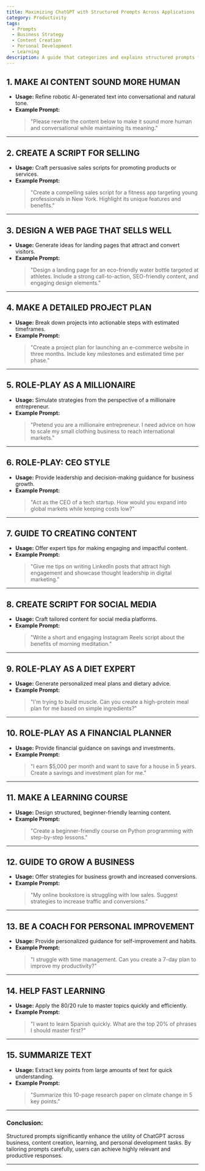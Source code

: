 ```yaml
---
title: Maximizing ChatGPT with Structured Prompts Across Applications
category: Productivity
tags:
  - Prompts
  - Business Strategy
  - Content Creation
  - Personal Development
  - Learning
description: A guide that categorizes and explains structured prompts for utilizing ChatGPT effectively. Includes examples and uses for business, content creation, learning, and personal development.
---
```


## 1. MAKE AI CONTENT SOUND MORE HUMAN
- **Usage:** Refine robotic AI-generated text into conversational and natural tone.  
- **Example Prompt:**  
  > "Please rewrite the content below to make it sound more human and conversational while maintaining its meaning."

---

## 2. CREATE A SCRIPT FOR SELLING
- **Usage:** Craft persuasive sales scripts for promoting products or services.  
- **Example Prompt:**  
  > "Create a compelling sales script for a fitness app targeting young professionals in New York. Highlight its unique features and benefits."

---

## 3. DESIGN A WEB PAGE THAT SELLS WELL
- **Usage:** Generate ideas for landing pages that attract and convert visitors.  
- **Example Prompt:**  
  > "Design a landing page for an eco-friendly water bottle targeted at athletes. Include a strong call-to-action, SEO-friendly content, and engaging design elements."

---

## 4. MAKE A DETAILED PROJECT PLAN
- **Usage:** Break down projects into actionable steps with estimated timeframes.  
- **Example Prompt:**  
  > "Create a project plan for launching an e-commerce website in three months. Include key milestones and estimated time per phase."

---

## 5. ROLE-PLAY AS A MILLIONAIRE
- **Usage:** Simulate strategies from the perspective of a millionaire entrepreneur.  
- **Example Prompt:**  
  > "Pretend you are a millionaire entrepreneur. I need advice on how to scale my small clothing business to reach international markets."

---

## 6. ROLE-PLAY: CEO STYLE
- **Usage:** Provide leadership and decision-making guidance for business growth.  
- **Example Prompt:**  
  > "Act as the CEO of a tech startup. How would you expand into global markets while keeping costs low?"

---

## 7. GUIDE TO CREATING CONTENT
- **Usage:** Offer expert tips for making engaging and impactful content.  
- **Example Prompt:**  
  > "Give me tips on writing LinkedIn posts that attract high engagement and showcase thought leadership in digital marketing."

---

## 8. CREATE SCRIPT FOR SOCIAL MEDIA
- **Usage:** Craft tailored content for social media platforms.  
- **Example Prompt:**  
  > "Write a short and engaging Instagram Reels script about the benefits of morning meditation."

---

## 9. ROLE-PLAY AS A DIET EXPERT
- **Usage:** Generate personalized meal plans and dietary advice.  
- **Example Prompt:**  
  > "I'm trying to build muscle. Can you create a high-protein meal plan for me based on simple ingredients?"

---

## 10. ROLE-PLAY AS A FINANCIAL PLANNER
- **Usage:** Provide financial guidance on savings and investments.  
- **Example Prompt:**  
  > "I earn $5,000 per month and want to save for a house in 5 years. Create a savings and investment plan for me."

---

## 11. MAKE A LEARNING COURSE
- **Usage:** Design structured, beginner-friendly learning content.  
- **Example Prompt:**  
  > "Create a beginner-friendly course on Python programming with step-by-step lessons."

---

## 12. GUIDE TO GROW A BUSINESS
- **Usage:** Offer strategies for business growth and increased conversions.  
- **Example Prompt:**  
  > "My online bookstore is struggling with low sales. Suggest strategies to increase traffic and conversions."

---

## 13. BE A COACH FOR PERSONAL IMPROVEMENT
- **Usage:** Provide personalized guidance for self-improvement and habits.  
- **Example Prompt:**  
  > "I struggle with time management. Can you create a 7-day plan to improve my productivity?"

---

## 14. HELP FAST LEARNING
- **Usage:** Apply the 80/20 rule to master topics quickly and efficiently.  
- **Example Prompt:**  
  > "I want to learn Spanish quickly. What are the top 20% of phrases I should master first?"

---

## 15. SUMMARIZE TEXT
- **Usage:** Extract key points from large amounts of text for quick understanding.  
- **Example Prompt:**  
  > "Summarize this 10-page research paper on climate change in 5 key points."

---

### Conclusion:
Structured prompts significantly enhance the utility of ChatGPT across business, content creation, learning, and personal development tasks. By tailoring prompts carefully, users can achieve highly relevant and productive responses.

---
